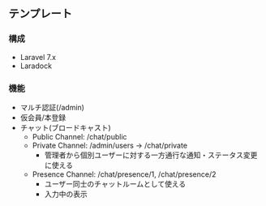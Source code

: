 ## テンプレート

### 構成

- Laravel 7.x
- Laradock

### 機能

- マルチ認証(/admin)
- 仮会員/本登録
- チャット(ブロードキャスト)
    - Public Channel: /chat/public
    - Private Channel: /admin/users -> /chat/private    
        - 管理者から個別ユーザーに対する一方通行な通知・ステータス変更に使える
    - Presence Channel: /chat/presence/1, /chat/presence/2
        - ユーザー同士のチャットルームとして使える
        - 入力中の表示
        